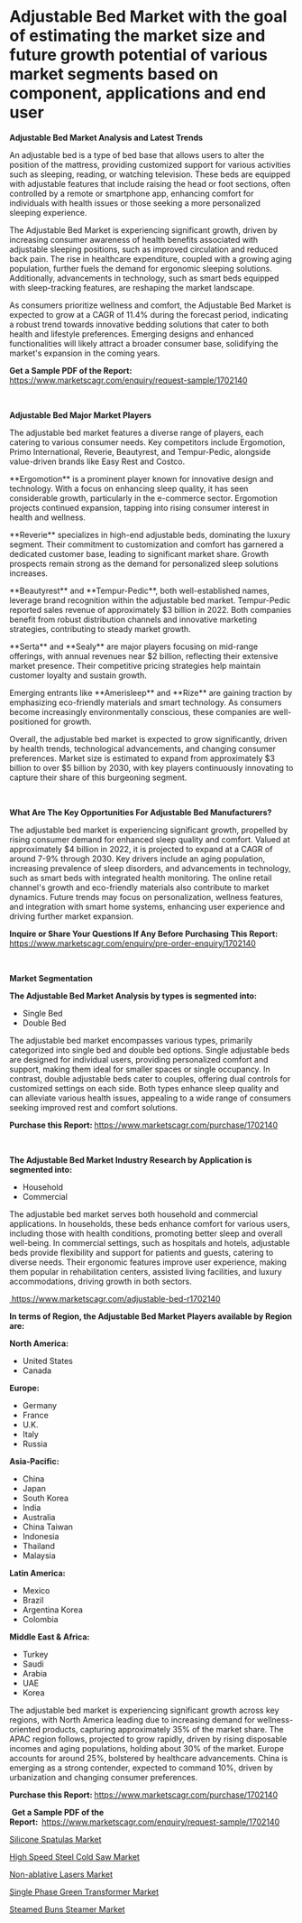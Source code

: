 <p><h1>Adjustable Bed Market with the goal of estimating the market size and future growth potential of various market segments based on component, applications and end user</h1></p><p><strong>Adjustable Bed Market Analysis and Latest Trends</strong></p>
<p><p>An adjustable bed is a type of bed base that allows users to alter the position of the mattress, providing customized support for various activities such as sleeping, reading, or watching television. These beds are equipped with adjustable features that include raising the head or foot sections, often controlled by a remote or smartphone app, enhancing comfort for individuals with health issues or those seeking a more personalized sleeping experience.</p><p>The Adjustable Bed Market is experiencing significant growth, driven by increasing consumer awareness of health benefits associated with adjustable sleeping positions, such as improved circulation and reduced back pain. The rise in healthcare expenditure, coupled with a growing aging population, further fuels the demand for ergonomic sleeping solutions. Additionally, advancements in technology, such as smart beds equipped with sleep-tracking features, are reshaping the market landscape. </p><p>As consumers prioritize wellness and comfort, the Adjustable Bed Market is expected to grow at a CAGR of 11.4% during the forecast period, indicating a robust trend towards innovative bedding solutions that cater to both health and lifestyle preferences. Emerging designs and enhanced functionalities will likely attract a broader consumer base, solidifying the market's expansion in the coming years.</p></p>
<p><strong>Get a Sample PDF of the Report:&nbsp;</strong> <a href="https://www.marketscagr.com/enquiry/request-sample/1702140?utm_campaign=2012&utm_medium=2&utm_source=Github&utm_content=ia&utm_term=05042025&utm_id=adjustable-bed">https://www.marketscagr.com/enquiry/request-sample/1702140</a></p>
<p>&nbsp;</p>
<p><strong>Adjustable Bed Major Market Players</strong></p>
<p><p>The adjustable bed market features a diverse range of players, each catering to various consumer needs. Key competitors include Ergomotion, Primo International, Reverie, Beautyrest, and Tempur-Pedic, alongside value-driven brands like Easy Rest and Costco.</p><p>**Ergomotion** is a prominent player known for innovative design and technology. With a focus on enhancing sleep quality, it has seen considerable growth, particularly in the e-commerce sector. Ergomotion projects continued expansion, tapping into rising consumer interest in health and wellness.</p><p>**Reverie** specializes in high-end adjustable beds, dominating the luxury segment. Their commitment to customization and comfort has garnered a dedicated customer base, leading to significant market share. Growth prospects remain strong as the demand for personalized sleep solutions increases.</p><p>**Beautyrest** and **Tempur-Pedic**, both well-established names, leverage brand recognition within the adjustable bed market. Tempur-Pedic reported sales revenue of approximately $3 billion in 2022. Both companies benefit from robust distribution channels and innovative marketing strategies, contributing to steady market growth.</p><p>**Serta** and **Sealy** are major players focusing on mid-range offerings, with annual revenues near $2 billion, reflecting their extensive market presence. Their competitive pricing strategies help maintain customer loyalty and sustain growth.</p><p>Emerging entrants like **Amerisleep** and **Rize** are gaining traction by emphasizing eco-friendly materials and smart technology. As consumers become increasingly environmentally conscious, these companies are well-positioned for growth.</p><p>Overall, the adjustable bed market is expected to grow significantly, driven by health trends, technological advancements, and changing consumer preferences. Market size is estimated to expand from approximately $3 billion to over $5 billion by 2030, with key players continuously innovating to capture their share of this burgeoning segment.</p></p>
<p>&nbsp;</p>
<p><strong>What Are The Key Opportunities For Adjustable Bed Manufacturers?</strong></p>
<p><p>The adjustable bed market is experiencing significant growth, propelled by rising consumer demand for enhanced sleep quality and comfort. Valued at approximately $4 billion in 2022, it is projected to expand at a CAGR of around 7-9% through 2030. Key drivers include an aging population, increasing prevalence of sleep disorders, and advancements in technology, such as smart beds with integrated health monitoring. The online retail channel's growth and eco-friendly materials also contribute to market dynamics. Future trends may focus on personalization, wellness features, and integration with smart home systems, enhancing user experience and driving further market expansion.</p></p>
<p><strong>Inquire or Share Your Questions If Any Before Purchasing This Report:</strong> <a href="https://www.marketscagr.com/enquiry/pre-order-enquiry/1702140?utm_campaign=2012&utm_medium=2&utm_source=Github&utm_content=ia&utm_term=05042025&utm_id=adjustable-bed">https://www.marketscagr.com/enquiry/pre-order-enquiry/1702140</a></p>
<p>&nbsp;</p>
<p><strong>Market Segmentation</strong></p>
<p><strong>The Adjustable Bed Market Analysis by types is segmented into:</strong></p>
<p><ul><li>Single Bed</li><li>Double Bed</li></ul></p>
<p><p>The adjustable bed market encompasses various types, primarily categorized into single bed and double bed options. Single adjustable beds are designed for individual users, providing personalized comfort and support, making them ideal for smaller spaces or single occupancy. In contrast, double adjustable beds cater to couples, offering dual controls for customized settings on each side. Both types enhance sleep quality and can alleviate various health issues, appealing to a wide range of consumers seeking improved rest and comfort solutions.</p></p>
<p><strong>Purchase this Report:&nbsp;</strong><a href="https://www.marketscagr.com/purchase/1702140?utm_campaign=2012&utm_medium=2&utm_source=Github&utm_content=ia&utm_term=05042025&utm_id=adjustable-bed">https://www.marketscagr.com/purchase/1702140</a></p>
<p>&nbsp;</p>
<p><strong>The Adjustable Bed Market Industry Research by Application is segmented into:</strong></p>
<p><ul><li>Household</li><li>Commercial</li></ul></p>
<p><p>The adjustable bed market serves both household and commercial applications. In households, these beds enhance comfort for various users, including those with health conditions, promoting better sleep and overall well-being. In commercial settings, such as hospitals and hotels, adjustable beds provide flexibility and support for patients and guests, catering to diverse needs. Their ergonomic features improve user experience, making them popular in rehabilitation centers, assisted living facilities, and luxury accommodations, driving growth in both sectors.</p></p>
<p><a href="https://www.marketscagr.com/adjustable-bed-r1702140?utm_campaign=2012&utm_medium=2&utm_source=Github&utm_content=ia&utm_term=05042025&utm_id=adjustable-bed">&nbsp;https://www.marketscagr.com/adjustable-bed-r1702140</a></p>
<p><strong>In terms of Region, the Adjustable Bed Market Players available by Region are:</strong></p>
<p>
    <p> <strong> North America: </strong>
        <ul>
            <li>United States</li>
            <li>Canada</li>
        </ul>
        </p> 
    <p> <strong> Europe: </strong>
        <ul>
            <li>Germany</li>
            <li>France</li>
            <li>U.K.</li>
            <li>Italy</li>
            <li>Russia</li>
        </ul>
        </p> 
    <p> <strong> Asia-Pacific: </strong>
        <ul>
            <li>China</li>
            <li>Japan</li>
            <li>South Korea</li>
            <li>India</li>
            <li>Australia</li>
            <li>China Taiwan</li>
            <li>Indonesia</li>
            <li>Thailand</li>
            <li>Malaysia</li>
        </ul>
        </p> 
    <p> <strong> Latin America: </strong>
        <ul>
            <li>Mexico</li>
            <li>Brazil</li>
            <li>Argentina Korea</li>
            <li>Colombia</li>
        </ul>
        </p> 
    <p> <strong> Middle East & Africa: </strong>
        <ul>
            <li>Turkey</li>
            <li>Saudi</li>
            <li>Arabia</li>
            <li>UAE</li>
            <li>Korea</li>
        </ul>
    </p>
    </p>
<p><p>The adjustable bed market is experiencing significant growth across key regions, with North America leading due to increasing demand for wellness-oriented products, capturing approximately 35% of the market share. The APAC region follows, projected to grow rapidly, driven by rising disposable incomes and aging populations, holding about 30% of the market. Europe accounts for around 25%, bolstered by healthcare advancements. China is emerging as a strong contender, expected to command 10%, driven by urbanization and changing consumer preferences.</p></p>
<p><strong>Purchase this Report: </strong><a href="https://www.marketscagr.com/purchase/1702140?utm_campaign=2012&utm_medium=2&utm_source=Github&utm_content=ia&utm_term=05042025&utm_id=adjustable-bed">https://www.marketscagr.com/purchase/1702140</a></p>
<p>&nbsp;<strong>Get a Sample PDF of the Report:&nbsp;&nbsp;</strong><a href="https://www.marketscagr.com/enquiry/request-sample/1702140?utm_campaign=2012&utm_medium=2&utm_source=Github&utm_content=ia&utm_term=05042025&utm_id=adjustable-bed">https://www.marketscagr.com/enquiry/request-sample/1702140</a></p>
<p><strong></strong></p>
<p><p><a href="https://github.com/dubelsuehsik/Market-Research-Report-List-1/blob/main/silicone-spatulas-market.md?utm_campaign=2012&utm_medium=2&utm_source=Github&utm_content=ia&utm_term=05042025&utm_id=adjustable-bed">Silicone Spatulas Market</a></p><p><a href="https://www.linkedin.com/pulse/high-speed-steel-cold-saw-market-analysis-present-size-qotle?utm_campaign=2012&utm_medium=2&utm_source=Github&utm_content=ia&utm_term=05042025&utm_id=adjustable-bed">High Speed Steel Cold Saw Market</a></p><p><a href="https://www.linkedin.com/pulse/revolutionizing-success-in-depth-review-theglobal-non-ablative-gwsee?utm_campaign=2012&utm_medium=2&utm_source=Github&utm_content=ia&utm_term=05042025&utm_id=adjustable-bed">Non-ablative Lasers Market</a></p><p><a href="https://www.linkedin.com/pulse/thorough-scrutiny-single-phase-green-transformer-market-size-share-prjie?utm_campaign=2012&utm_medium=2&utm_source=Github&utm_content=ia&utm_term=05042025&utm_id=adjustable-bed">Single Phase Green Transformer Market</a></p><p><a href="https://github.com/rndwazeri/Market-Research-Report-List-1/blob/main/steamed-buns-steamer-market.md?utm_campaign=2012&utm_medium=2&utm_source=Github&utm_content=ia&utm_term=05042025&utm_id=adjustable-bed">Steamed Buns Steamer Market</a></p></p>